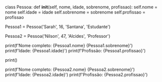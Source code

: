 class Pessoa:
  def __init__(self, nome, idade, sobrenome, profissao):
    self.nome = nome
    self.idade = idade
    self.sobrenome = sobrenome
    self.profissao = profissao

Pessoa1 = Pessoa('Sarah', 16, 'Santana', 'Estudante')

Pessoa2 = Pessoa('Nilson', 47, 'Alcides', 'Professor')

print(f'Nome completo: {Pessoa1.nome} {Pessoa1.sobrenome}')
print(f'Idade: {Pessoa1.idade}')
print(f'Profissão: {Pessoa1.profissao}')

print()

print(f'Nome completo: {Pessoa2.nome} {Pessoa2.sobrenome}')
print(f'Idade: {Pessoa2.idade}')
print(f'Profissão: {Pessoa2.profissao}')

